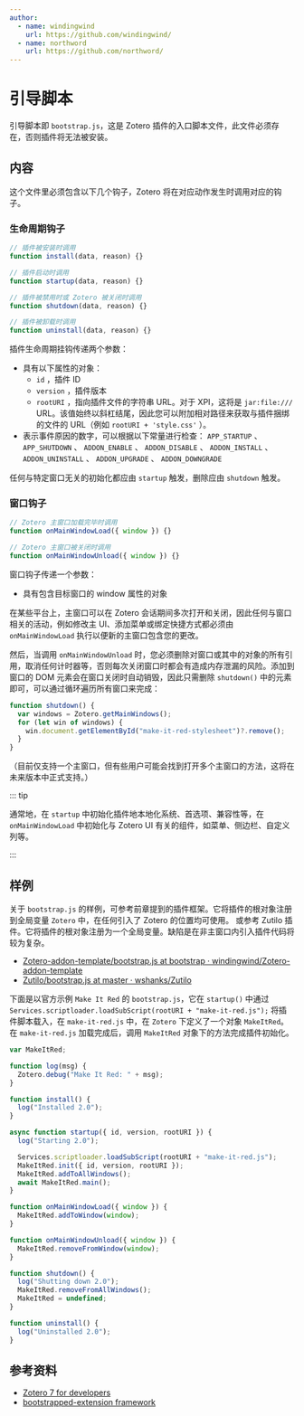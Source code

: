 ```yaml
---
author:
  - name: windingwind
    url: https://github.com/windingwind/
  - name: northword
    url: https://github.com/northword/
---
```


# 引导脚本

引导脚本即 `bootstrap.js`，这是 Zotero 插件的入口脚本文件，此文件必须存在，否则插件将无法被安装。

## 内容

这个文件里必须包含以下几个钩子，Zotero 将在对应动作发生时调用对应的钩子。

### 生命周期钩子

```js
// 插件被安装时调用
function install(data, reason) {}

// 插件启动时调用
function startup(data, reason) {}

// 插件被禁用时或 Zotero 被关闭时调用
function shutdown(data, reason) {}

// 插件被卸载时调用
function uninstall(data, reason) {}
```

插件生命周期挂钩传递两个参数：

- 具有以下属性的对象：
  - `id` ，插件 ID
  - `version` ，插件版本
  - `rootURI` ，指向插件文件的字符串 URL。对于 XPI，这将是 `jar:file:///` URL。该值始终以斜杠结尾，因此您可以附加相对路径来获取与插件捆绑的文件的 URL（例如 `rootURI + 'style.css'` ）。
- 表示事件原因的数字，可以根据以下常量进行检查： `APP_STARTUP` 、 `APP_SHUTDOWN` 、 `ADDON_ENABLE` 、 `ADDON_DISABLE` 、 `ADDON_INSTALL` 、 `ADDON_UNINSTALL` 、 `ADDON_UPGRADE` 、 `ADDON_DOWNGRADE`

任何与特定窗口无关的初始化都应由 `startup` 触发，删除应由 `shutdown` 触发。

### 窗口钩子

```js
// Zotero 主窗口加载完毕时调用
function onMainWindowLoad({ window }) {}

// Zotero 主窗口被关闭时调用
function onMainWindowUnload({ window }) {}
```

窗口钩子传递一个参数：

- 具有包含目标窗口的 window 属性的对象

在某些平台上，主窗口可以在 Zotero 会话期间多次打开和关闭，因此任何与窗口相关的活动，例如修改主 UI、添加菜单或绑定快捷方式都必须由 `onMainWindowLoad` 执行以便新的主窗口包含您的更改。

然后，当调用 `onMainWindowUnload` 时，您必须删除对窗口或其中的对象的所有引用，取消任何计时器等，否则每次关闭窗口时都会有造成内存泄漏的风险。添加到窗口的 DOM 元素会在窗口关闭时自动销毁，因此只需删除 `shutdown()` 中的元素即可，可以通过循环遍历所有窗口来完成：

```js
function shutdown() {
  var windows = Zotero.getMainWindows();
  for (let win of windows) {
    win.document.getElementById("make-it-red-stylesheet")?.remove();
  }
}
```

（目前仅支持一个主窗口，但有些用户可能会找到打开多个主窗口的方法，这将在未来版本中正式支持。）

::: tip

通常地，在 `startup` 中初始化插件地本地化系统、首选项、兼容性等，在 `onMainWindowLoad` 中初始化与 Zotero UI 有关的组件，如菜单、侧边栏、自定义列等。

:::

## 样例

关于 `bootstrap.js` 的样例，可参考前章提到的插件框架。它将插件的根对象注册到全局变量 `Zotero` 中，在任何引入了 Zotero 的位置均可使用。 或参考 Zutilo 插件。它将插件的根对象注册为一个全局变量。缺陷是在非主窗口内引入插件代码将较为复杂。

- [Zotero-addon-template/bootstrap.js at bootstrap · windingwind/Zotero-addon-template](https://github.com/windingwind/zotero-addon-template/blob/main/addon/bootstrap.js)
- [Zutilo/bootstrap.js at master · wshanks/Zutilo](https://github.com/wshanks/Zutilo/blob/master/addon/bootstrap.js)

下面是以官方示例 `Make It Red` 的 `bootstrap.js`，它在 `startup()` 中通过 `Services.scriptloader.loadSubScript(rootURI + "make-it-red.js");` 将插件脚本载入，在 `make-it-red.js` 中，在 `Zotero` 下定义了一个对象 `MakeItRed`。在 `make-it-red.js` 加载完成后，调用 `MakeItRed` 对象下的方法完成插件初始化。

```js
var MakeItRed;

function log(msg) {
  Zotero.debug("Make It Red: " + msg);
}

function install() {
  log("Installed 2.0");
}

async function startup({ id, version, rootURI }) {
  log("Starting 2.0");

  Services.scriptloader.loadSubScript(rootURI + "make-it-red.js");
  MakeItRed.init({ id, version, rootURI });
  MakeItRed.addToAllWindows();
  await MakeItRed.main();
}

function onMainWindowLoad({ window }) {
  MakeItRed.addToWindow(window);
}

function onMainWindowUnload({ window }) {
  MakeItRed.removeFromWindow(window);
}

function shutdown() {
  log("Shutting down 2.0");
  MakeItRed.removeFromAllWindows();
  MakeItRed = undefined;
}

function uninstall() {
  log("Uninstalled 2.0");
}
```

## 参考资料

- [Zotero 7 for developers](https://www.zotero.org/support/dev/zotero_7_for_developers)
- [bootstrapped-extension framework](https://www.devdoc.net/web/developer.mozilla.org/en-US/docs/Mozilla/Add-ons/Bootstrapped_Extensions.html#Bootstrap_entry_points)
